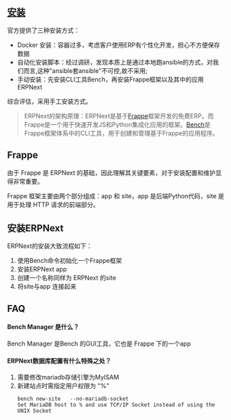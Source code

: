 ## [安装](https://github.com/frappe/frappe/wiki/The-Hitchhiker%27s-Guide-to-Installing-Frappe-on-Linux)

官方提供了三种安装方式：

* Docker 安装：容器过多，考虑客户使用ERP有个性化开发，担心不方便保存数据
* 自动化安装脚本：经过调研，发现本质上是通过本地跑ansible的方式，对我们而言,这种"ansible套ansible"不可控,故不采用;
* 手动安装：先安装CLI工具Bench，再安装Frappe框架以及其中的应用ERPNext

综合评估，采用手工安装方式。  

> ERPNext的架构原理：ERPNext是基于[Frappe](https://github.com/frappe/frappe)框架开发的免费ERP。而Frappe是一个用于快速开发JS和Python集成化应用的框架。[Bench](https://github.com/frappe/bench)是Frappe框架体系中的CLI工具，用于创建和管理基于Frappe的应用程序。


## Frappe

由于 Frappe 是 ERPNext 的基础，因此理解其关键要素，对于安装配置和维护显得非常重要。 

Frappe 框架主要由两个部分组成：app 和 site，app 是后端Python代码，site 是用于处理 HTTP 请求的前端部分。

## 安装ERPNext

ERPNext的安装大致流程如下：

1. 使用Bench命令初始化一个Frappe框架
2. 安装ERPNext app
3. 创建一个名称同样为 ERPNext 的site
4. 将site与app 连接起来


 
## FAQ

#### Bench Manager 是什么？

Bench Manager 是Bench 的GUI工具，它也是 Frappe 下的一个app

#### ERPNext数据库配置有什么特殊之处？

1. 需要修改mariadb存储引擎为MyISAM   
2. 新建站点时需指定用户权限为 "%"
   ```
   bench new-site   --no-mariadb-socket  
   Set MariaDB host to % and use TCP/IP Socket instead of using the UNIX Socket
   ```





















